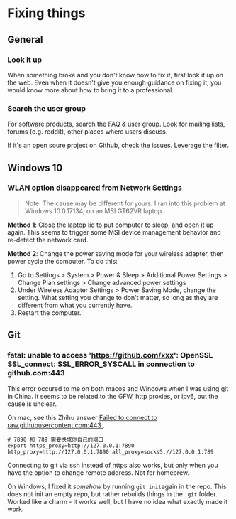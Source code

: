 # Fixing things

## General

### Look it up

When something broke and you don't know how to fix it, first look it up on the web.
Even when it doesn't give you enough guidance on fixing it, you would know more about how to bring it to a professional.

### Search the user group

For software products, search the FAQ & user group. Look for mailing lists, forums (e.g. reddit), other places where users discuss.

If it's an open soure project on Github, check the issues. Leverage the filter.

## Windows 10

### WLAN option disappeared from Network Settings
> Note: The cause may be different for yours. I ran into this problem at Windows 10.0.17134, on an MSI GT62VR laptop.

__Method 1__: Close the laptop lid to put computer to sleep, and open it up again. This seems to trigger some MSI device management behavior and re-detect the network card.

__Method 2__: Change the power saving mode for your wireless adapter, then power cycle the computer. To do this:

1. Go to Settings > System > Power & Sleep > Additional Power Settings > Change Plan settings > Change advanced power settings
2. Under Wireless Adapter Settings > Power Saving Mode, change the setting. What setting you change to don't matter, so long as they are different from what you currently have.
3. Restart the computer.

## Git

### fatal: unable to access 'https://github.com/xxx': OpenSSL SSL_connect: SSL_ERROR_SYSCALL in connection to github.com:443

This error occured to me on both macos and Windows when I was using git in China. It seems to be related to the GFW, http proxies, or ipv6, but the cause is unclear.

On mac, see this Zhihu answer [Failed to connect to raw.githubusercontent.com:443
](https://zhuanlan.zhihu.com/p/115450863). 

```
# 7890 和 789 需要换成你自己的端口
export https_proxy=http://127.0.0.1:7890 http_proxy=http://127.0.0.1:7890 all_proxy=socks5://127.0.0.1:789
```

Connecting to git via ssh instead of https also works, but only when you have the option to change remote address. Not for homebrew.

On Windows, I fixed it _somehow_ by running `git init`again in the repo. This does not init an empty repo, but rather rebuilds things in the `.git` folder. Worked like a charm - it works well, but I have no idea what exactly made it work.